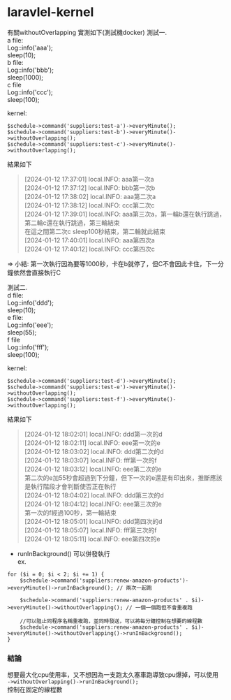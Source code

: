 # laravlel-kernel

有關withoutOverlapping
實測如下(測試機docker)
測試一.  
a file:  
  Log::info('aaa');  
  sleep(10);  
b file:  
  Log::info('bbb');  
  sleep(1000);  
c file  
  Log::info('ccc');  
  sleep(100);  

kernel:
```
$schedule->command('suppliers:test-a')->everyMinute();
$schedule->command('suppliers:test-b')->everyMinute()->withoutOverlapping();
$schedule->command('suppliers:test-c')->everyMinute()->withoutOverlapping();
```

結果如下
> [2024-01-12 17:37:01] local.INFO: aaa第一次a  
[2024-01-12 17:37:12] local.INFO: bbb第一次b  
[2024-01-12 17:38:02] local.INFO: aaa第二次a  
[2024-01-12 17:38:12] local.INFO: ccc第二次c  
[2024-01-12 17:39:01] local.INFO: aaa第三次a，第一輪b還在執行跳過，第二輪c還在執行跳過，第三輪結束  
在這之間第二次c sleep100秒結束，第二輪就此結束  
[2024-01-12 17:40:01] local.INFO: aaa第四次a  
[2024-01-12 17:40:12] local.INFO: ccc第四次c  

=> 小結: 第一次執行因為要等1000秒，卡在b就停了，但C不會因此卡住，下一分鐘依然會直接執行C  


測試二.  
d file:  
  Log::info('ddd');  
  sleep(10);  
e file:  
  Log::info('eee');  
  sleep(55);  
f file  
  Log::info('fff');  
  sleep(100);  

kernel:
```
$schedule->command('suppliers:test-d')->everyMinute();
$schedule->command('suppliers:test-e')->everyMinute()->withoutOverlapping();
$schedule->command('suppliers:test-f')->everyMinute()->withoutOverlapping();
```

結果如下  
> [2024-01-12 18:02:01] local.INFO: ddd第一次的d  
[2024-01-12 18:02:11] local.INFO: eee第一次的e  
[2024-01-12 18:03:02] local.INFO: ddd第二次的d  
[2024-01-12 18:03:07] local.INFO: fff第一次的f  
[2024-01-12 18:03:12] local.INFO: eee第二次的e  
第二次的e加55秒會超過到下分鐘，但下一次的e還是有印出來，推斷應該是執行階段才會判斷使否正在執行  
[2024-01-12 18:04:02] local.INFO: ddd第三次的d  
[2024-01-12 18:04:12] local.INFO: eee第三次的e  
第一次的f經過100秒，第一輪結束  
[2024-01-12 18:05:01] local.INFO: ddd第四次的d  
[2024-01-12 18:05:07] local.INFO: fff第三次的f  
[2024-01-12 18:05:11] local.INFO: eee第四次的e  


* runInBackground() 可以併發執行  
ex.
```
for ($i = 0; $i < 2; $i += 1) {
    $schedule->command('suppliers:renew-amazon-products')->everyMinute()->runInBackground(); // 兩次一起跑

    $schedule->command('suppliers:renew-amazon-products' . $i)->everyMinute()->withoutOverlapping(); // 一個一個跑但不會重複跑

    //可以阻止同程序名稱重複跑，並同時發送，可以將每分鐘控制在想要的線程數
    $schedule->command('suppliers:renew-amazon-products' . $i)->everyMinute()->withoutOverlapping()->runInBackground();
}
```

### 結論
想要最大化cpu使用率，又不想因為一支跑太久塞車跑導致cpu爆掉，可以使用  
`->withoutOverlapping()->runInBackground();`  
控制在固定的線程數  
